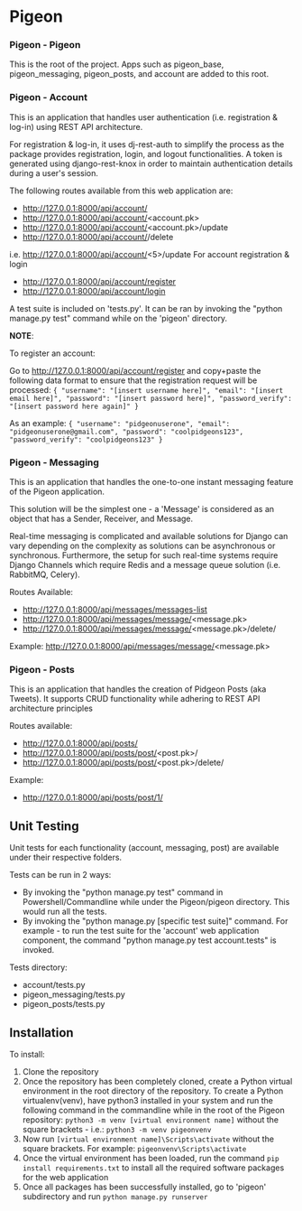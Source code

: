 # Pigeon

### Pigeon - Pigeon

This is the root of the project. Apps such as pigeon_base, pigeon_messaging, pigeon_posts, and account are added to this root.

### Pigeon - Account

This is an application that handles user authentication (i.e. registration & log-in) using REST API architecture.

For registration & log-in, it uses dj-rest-auth to simplify the process as the package provides registration, login, and logout functionalities.
A token is generated using django-rest-knox in order to maintain authentication details during a user's session.

The following routes available from this web application are:

- http://127.0.0.1:8000/api/account/
- http://127.0.0.1:8000/api/account/<account.pk>
- http://127.0.0.1:8000/api/account/<account.pk>/update
- http://127.0.0.1:8000/api/account/<userid>/delete

i.e. http://127.0.0.1:8000/api/account/<5>/update
For account registration & login

- http://127.0.0.1:8000/api/account/register
- http://127.0.0.1:8000/api/account/login

A test suite is included on 'tests.py'. It can be ran by invoking the "python manage.py test" command while on the 'pigeon' directory.

**NOTE**:

To register an account:

Go to http://127.0.0.1:8000/api/account/register and copy+paste the following data format to ensure that the registration request will be processed:
`{ "username": "[insert username here]", "email": "[insert email here]", "password": "[insert password here]", "password_verify": "[insert password here again]" }`

As an example:
`{ "username": "pidgeonuserone", "email": "pidgeonuserone@gmail.com", "password": "coolpidgeons123", "password_verify": "coolpidgeons123" }`

### Pigeon - Messaging

This is an application that handles the one-to-one instant messaging feature of the Pigeon application.

This solution will be the simplest one - a 'Message' is considered as an object that has a Sender, Receiver, and Message.

Real-time messaging is complicated and available solutions for Django can vary depending on the complexity as solutions can be asynchronous or synchronous. Furthermore,
the setup for such real-time systems require Django Channels which require Redis and a message queue solution (i.e. RabbitMQ, Celery).

Routes Available:

- http://127.0.0.1:8000/api/messages/messages-list
- http://127.0.0.1:8000/api/messages/message/<message.pk>
- http://127.0.0.1:8000/api/messages/message/<message.pk>/delete/

Example:
http://127.0.0.1:8000/api/messages/message/<message.pk>

### Pigeon - Posts

This is an application that handles the creation of Pidgeon Posts (aka Tweets). It supports CRUD functionality while adhering to REST API architecture principles

Routes available:

- http://127.0.0.1:8000/api/posts/
- http://127.0.0.1:8000/api/posts/post/<post.pk>/
- http://127.0.0.1:8000/api/posts/post/<post.pk>/delete/

Example:

- http://127.0.0.1:8000/api/posts/post/1/

## Unit Testing

Unit tests for each functionality (account, messaging, post) are available under their respective folders.

Tests can be run in 2 ways:

- By invoking the "python manage.py test" command in Powershell/Commandline while under the Pigeon/pigeon directory. This would run all the tests.
- By invoking the "python manage.py [specific test suite]" command. For example - to run the test suite for the 'account' web application component, the command "python manage.py test account.tests" is invoked.

Tests directory:

- account/tests.py
- pigeon_messaging/tests.py
- pigeon_posts/tests.py

## Installation

To install:

1. Clone the repository
2. Once the repository has been completely cloned, create a Python virtual environment in the root directory of the repository.
   To create a Python virtualenv(venv), have python3 installed in your system and run the following command in the commandline while in the root of the Pigeon repository:
   `python3 -m venv [virtual environment name]` without the square brackets - i.e.: `python3 -m venv pigeonvenv`
3. Now run `[virtual environment name]\Scripts\activate` without the square brackets. For example: `pigeonvenv\Scripts\activate`
4. Once the virtual environment has been loaded, run the command `pip install requirements.txt` to install all the required software packages for the web application
5. Once all packages has been successfully installed, go to 'pigeon' subdirectory and run `python manage.py runserver`
